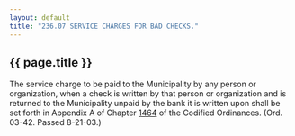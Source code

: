 ```yaml
---
layout: default 
title: "236.07 SERVICE CHARGES FOR BAD CHECKS."
---
```


{{ page.title }}
----------------

The service charge to be paid to the Municipality by any person or
organization, when a check is written by that person or organization and
is returned to the Municipality unpaid by the bank it is written upon
shall be set forth in Appendix A of Chapter [1464](58d37b9c.html) of the
Codified Ordinances. (Ord. 03-42. Passed 8-21-03.)
